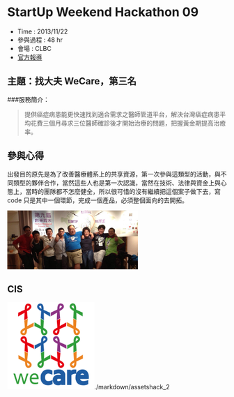 # StartUp Weekend Hackathon 09

- Time : 2013/11/22
- 參與過程 : 48 hr
- 會場 : CLBC
- [官方報導](http://www.bnext.com.tw/article/view/id/30172)

## 主題：找大夫 WeCare，第三名

###服務簡介：

>提供癌症病患能更快速找到適合需求之醫師管道平台，解決台灣癌症病患平均花費三個月尋求三位醫師確診後才開始治療的問題，把握黃金期提高治癒率。

## 參與心得
出發目的原先是為了改善醫療體系上的共享資源，第一次參與這類型的活動，與不同類型的夥伴合作，當然這些人也是第一次認識，當然在技術、法律與資金上與心態上，當時的團隊都不怎麼健全，所以很可惜的沒有繼續把這個案子做下去，寫 code 只是其中一個環節，完成一個產品，必須整個面向的去開拓。

<img src='./markdown/assets/hack_2/2.jpg' width='300'>

## CIS

<img src='./markdown/assets/hack_2/icon.png' width='200'>./markdown/assetshack_2